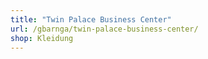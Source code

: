 ```yaml
---
title: "Twin Palace Business Center"
url: /gbarnga/twin-palace-business-center/
shop: Kleidung
---
```

